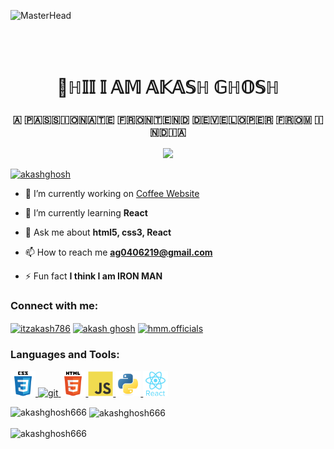 ![MasterHead](https://user-images.githubusercontent.com/74038190/213910845-af37a709-8995-40d6-be59-724526e3c3d7.gif)


<br><br>
<h1 align="center">👋ℍ𝕀𝕀 𝕀 𝔸𝕄 𝔸𝕂𝔸𝕊ℍ 𝔾ℍ𝕆𝕊ℍ</h1>
<h3 align="center">🇦​ 🇵​🇦​🇸​🇸​🇮​🇴​🇳​🇦​🇹​🇪​ 🇫​🇷​🇴​🇳​🇹​🇪​🇳​🇩​ 🇩​🇪​🇻​🇪​🇱​🇴​🇵​🇪​🇷​ 🇫​🇷​🇴​🇲​ 🇮​🇳​🇩​🇮​🇦​</h3>
<div align="center"><img src="https://user-images.githubusercontent.com/74038190/235224431-e8c8c12e-6826-47f1-89fb-2ddad83b3abf.gif" width="300" ></div>


<p align="left"> <a href="https://www.instagram.com/akash_.ghosh._/" target="blank"><img src="https://img.shields.io/twitter/follow/akashghosh?logo=twitter&style=for-the-badge" alt="akashghosh" /></a> </p>

- 🔭 I’m currently working on [Coffee Website](https://coffee-website-akash.vercel.app/)

- 🌱 I’m currently learning **React**

- 💬 Ask me about **html5, css3, React**

- 📫 How to reach me **ag0406219@gmail.com**

- ⚡ Fun fact **I think I am IRON MAN**

<h3 align="left">Connect with me:</h3>
<p align="left">
<a href="https://twitter.com/itzakash786" target="blank"><img align="center" src="https://raw.githubusercontent.com/rahuldkjain/github-profile-readme-generator/master/src/images/icons/Social/twitter.svg" alt="itzakash786" height="30" width="40" /></a>
<a href="https://linkedin.com/in/akash ghosh" target="blank"><img align="center" src="https://raw.githubusercontent.com/rahuldkjain/github-profile-readme-generator/master/src/images/icons/Social/linked-in-alt.svg" alt="akash ghosh" height="30" width="40" /></a>
<a href="https://instagram.com/hmm.officials" target="blank"><img align="center" src="https://raw.githubusercontent.com/rahuldkjain/github-profile-readme-generator/master/src/images/icons/Social/instagram.svg" alt="hmm.officials" height="30" width="40" /></a>
</p>

<h3 align="left">Languages and Tools:</h3>
<p align="left"> <a href="https://www.w3schools.com/css/" target="_blank" rel="noreferrer"> <img src="https://raw.githubusercontent.com/devicons/devicon/master/icons/css3/css3-original-wordmark.svg" alt="css3" width="40" height="40"/> </a> <a href="https://git-scm.com/" target="_blank" rel="noreferrer"> <img src="https://www.vectorlogo.zone/logos/git-scm/git-scm-icon.svg" alt="git" width="40" height="40"/> </a> <a href="https://www.w3.org/html/" target="_blank" rel="noreferrer"> <img src="https://raw.githubusercontent.com/devicons/devicon/master/icons/html5/html5-original-wordmark.svg" alt="html5" width="40" height="40"/> </a> <a href="https://developer.mozilla.org/en-US/docs/Web/JavaScript" target="_blank" rel="noreferrer"> <img src="https://raw.githubusercontent.com/devicons/devicon/master/icons/javascript/javascript-original.svg" alt="javascript" width="40" height="40"/> </a> <a href="https://www.python.org" target="_blank" rel="noreferrer"> <img src="https://raw.githubusercontent.com/devicons/devicon/master/icons/python/python-original.svg" alt="python" width="40" height="40"/> </a> <a href="https://reactjs.org/" target="_blank" rel="noreferrer"> <img src="https://raw.githubusercontent.com/devicons/devicon/master/icons/react/react-original-wordmark.svg" alt="react" width="40" height="40"/> </a> </p>

<p><img align="left" src="https://github-readme-stats.vercel.app/api/top-langs?username=akashghosh666&show_icons=true&locale=en&layout=compact&theme=tokyonight" alt="akashghosh666" /></p>

<p>&nbsp;<img align="center" src="https://github-readme-stats.vercel.app/api?username=akashghosh666&show_icons=true&locale=en&theme=tokyonight" alt="akashghosh666" /></p>

<p><img align="center" src="https://github-readme-streak-stats.herokuapp.com/?user=akashghosh666&&theme=tokyonight" alt="akashghosh666" /></p>
